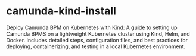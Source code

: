 # camunda-kind-install
Deploy Camunda BPM on Kubernetes with Kind: A guide to setting up Camunda BPMS on a lightweight Kubernetes cluster using Kind, Helm, and Docker. Includes detailed steps, configuration files, and best practices for deploying, containerizing, and testing in a local Kubernetes environment.
